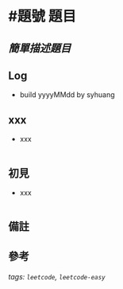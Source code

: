 # \#題號 題目
## *簡單描述題目*
## Log
 - build yyyyMMdd by syhuang

## xxx
 - xxx
```javascript
```
## 初見
 - xxx
```javascript
```
## 備註
## 參考
###### tags: `leetcode`, `leetcode-easy`